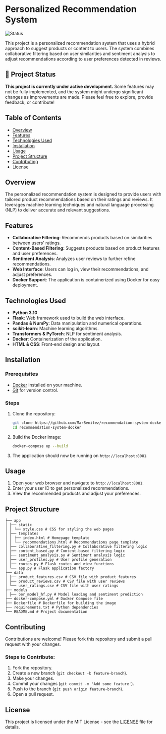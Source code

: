 # Personalized Recommendation System

![Status](https://img.shields.io/badge/status-under_construction-yellow)

This project is a personalized recommendation system that uses a hybrid approach to suggest products or content to users. The system combines collaborative filtering based on user similarities and sentiment analysis to adjust recommendations according to user preferences detected in reviews.

## 🚧 Project Status

**This project is currently under active development.** Some features may not be fully implemented, and the system might undergo significant changes as improvements are made. Please feel free to explore, provide feedback, or contribute!

## Table of Contents
- [Overview](#overview)
- [Features](#features)
- [Technologies Used](#technologies-used)
- [Installation](#installation)
- [Usage](#usage)
- [Project Structure](#project-structure)
- [Contributing](#contributing)
- [License](#license)

## Overview

The personalized recommendation system is designed to provide users with tailored product recommendations based on their ratings and reviews. It leverages machine learning techniques and natural language processing (NLP) to deliver accurate and relevant suggestions.

## Features
- **Collaborative Filtering**: Recommends products based on similarities between users' ratings.
- **Content-Based Filtering**: Suggests products based on product features and user preferences.
- **Sentiment Analysis**: Analyzes user reviews to further refine recommendations.
- **Web Interface**: Users can log in, view their recommendations, and adjust preferences.
- **Docker Support**: The application is containerized using Docker for easy deployment.

## Technologies Used
- **Python 3.10**
- **Flask**: Web framework used to build the web interface.
- **Pandas & NumPy**: Data manipulation and numerical operations.
- **scikit-learn**: Machine learning algorithms.
- **Transformers & PyTorch**: NLP for sentiment analysis.
- **Docker**: Containerization of the application.
- **HTML & CSS**: Front-end design and layout.

## Installation

### Prerequisites
- [Docker](https://www.docker.com/products/docker-desktop) installed on your machine.
- [Git](https://git-scm.com/) for version control.

### Steps

1. Clone the repository:
    ```bash
    git clone https://github.com/MarBenitez/recommendation-system-docker
    cd recommendation-system-docker
    ```

2. Build the Docker image:
    ```bash
    docker-compose up --build
    ```

3. The application should now be running on `http://localhost:8081`.

## Usage

1. Open your web browser and navigate to `http://localhost:8081`.
2. Enter your user ID to get personalized recommendations.
3. View the recommended products and adjust your preferences.

## Project Structure
```
├── app
│ ├── static
│ │ └── style.css # CSS for styling the web pages
│ ├── templates
│ │ ├── index.html # Homepage template
│ │ └── recommendations.html # Recommendations page template
│ ├── collaborative_filtering.py # Collaborative filtering logic
│ ├── content_based.py # Content-based filtering logic
│ ├── sentiment_analysis.py # Sentiment analysis logic
│ ├── user_profiles.py # User profile generation
│ ├── routes.py # Flask routes and view functions
│ └── app.py # Flask application factory
├── data
│ ├── product_features.csv # CSV file with product features
│ ├── product_reviews.csv # CSV file with user reviews
│ └── user_ratings.csv # CSV file with user ratings
├── models
│ ├── ber_model_hf.py # Model loading and sentiment prediction
├── docker-compose.yml # Docker Compose file
├── Dockerfile # Dockerfile for building the image
├── requirements.txt # Python dependencies
└── README.md # Project documentation
```

## Contributing

Contributions are welcome! Please fork this repository and submit a pull request with your changes.

### Steps to Contribute:
1. Fork the repository.
2. Create a new branch (`git checkout -b feature-branch`).
3. Make your changes.
4. Commit your changes (`git commit -m 'Add some feature'`).
5. Push to the branch (`git push origin feature-branch`).
6. Open a pull request.

## License

This project is licensed under the MIT License - see the [LICENSE](LICENSE) file for details.
